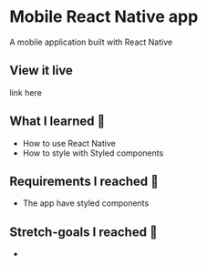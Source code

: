 # Mobile React Native app

A mobile application built with React Native

## View it live

link here

## What I learned 🧠

* How to use React Native
* How to style with Styled components

## Requirements I reached 🧪

* The app have styled components

## Stretch-goals I reached 🧘

* 
